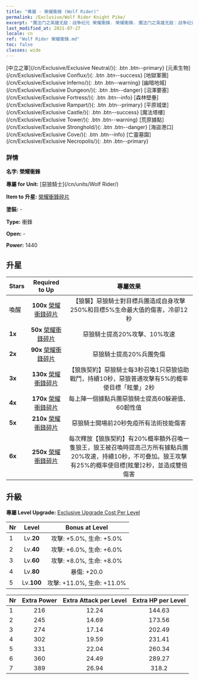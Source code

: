 ```yaml
---
title: "專屬 - 榮耀衝鋒 (Wolf Rider)"
permalink: /Exclusive/Wolf Rider Knight Pike/
excerpt: "魔法门之英雄无敌：战争纪元 榮耀衝鋒. 榮耀衝鋒. 魔法门之英雄无敌：战争纪元 專屬 榮耀衝鋒. 惡狼騎士 專屬."
last_modified_at: 2021-07-27
locale: cn
ref: "Wolf Rider 榮耀衝鋒.md"
toc: false
classes: wide
---
```

 [中立之軍](/cn/Exclusive/Exclusive Neutral/){: .btn .btn--primary} [元素生物](/cn/Exclusive/Exclusive Conflux/){: .btn .btn--success} [地獄軍團](/cn/Exclusive/Exclusive Inferno/){: .btn .btn--warning} [幽暗地城](/cn/Exclusive/Exclusive Dungeon/){: .btn .btn--danger} [沼澤要塞](/cn/Exclusive/Exclusive Fortress/){: .btn .btn--info} [森林壁壘](/cn/Exclusive/Exclusive Rampart/){: .btn .btn--primary} [平原城堡](/cn/Exclusive/Exclusive Castle/){: .btn .btn--success} [魔法塔樓](/cn/Exclusive/Exclusive Tower/){: .btn .btn--warning} [荒原據點](/cn/Exclusive/Exclusive Stronghold/){: .btn .btn--danger} [海盜港口](/cn/Exclusive/Exclusive Cove/){: .btn .btn--info} [亡靈墓園](/cn/Exclusive/Exclusive Necropolis/){: .btn .btn--primary} 

### 詳情
 **名字: 榮耀衝鋒** 

 **專屬 for Unit:** [惡狼騎士](/cn/units/Wolf Rider/) 

 **Item to 升星:** [榮耀衝鋒碎片](/cn/Items/con_916/)

 **塗裝:** -

 **Type:** 衝鋒

 **Open:** -

 **Power:** 1440

## 升星

  |     Stars    |  Required to Up | 專屬效果 |
  |:-------------|:---------------:|:---------------:|
  |  喚醒  | **100x** [榮耀衝鋒碎片](/cn/Items/con_916/) | 【狼襲】惡狼騎士對目標兵團造成自身攻擊250%和目標5%生命最大值的傷害，冷卻12秒 |
  | **1x** <i class="fas fa-star"/> | **50x** [榮耀衝鋒碎片](/cn/Items/con_916/) | 惡狼騎士提高20%攻擊、10%攻速 |
  | **2x** <i class="fas fa-star"/> | **90x** [榮耀衝鋒碎片](/cn/Items/con_916/) | 惡狼騎士提高20%兵團免傷 |
  | **3x** <i class="fas fa-star"/> | **130x** [榮耀衝鋒碎片](/cn/Items/con_916/) | 【狼族契約】惡狼騎士每3秒召喚1只惡狼協助戰鬥，持續10秒，惡狼普通攻擊有5%的概率使目標「眩暈」2秒 |
  | **4x** <i class="fas fa-star"/> | **170x** [榮耀衝鋒碎片](/cn/Items/con_916/) | 每上陣一個據點兵團惡狼騎士提高60躲避值、60韌性值 |
  | **5x** <i class="fas fa-star"/> | **210x** [榮耀衝鋒碎片](/cn/Items/con_916/) | 惡狼騎士開場前20秒免疫所有法術技能傷害 |
  | **6x** <i class="fas fa-star"/> | **250x** [榮耀衝鋒碎片](/cn/Items/con_916/) | 每次釋放【狼族契約】有20%概率額外召喚一隻狼王，狼王被召喚時提高己方所有據點兵團20%攻速，持續10秒，不可疊加。狼王攻擊有25%的概率使目標[眩暈]2秒，並造成雙倍傷害 |


## 升級
 **專屬 Level Upgrade:** [Exclusive Upgrade Cost Per Level](/Exclusive/ExclusiveUpgradeCostPerLevel/)

  |  Nr  |   Level  | Bonus at Level |
  |:-----|:--------:|:--------------:|
  | 1 | Lv.**20** | 攻擊: +5.0%, 生命: +5.0% |
  | 2 | Lv.**40** | 攻擊: +6.0%, 生命: +6.0% |
  | 3 | Lv.**60** | 攻擊: +8.0%, 生命: +8.0% |
  | 4 | Lv.**80** | 暴傷: +20.0 |
  | 5 | Lv.**100** | 攻擊: +11.0%, 生命: +11.0% |


  |  Nr  |  Extra Power | Extra Attack per Level | Extra HP per Level |
  |:-----|:--------:|:--------:|:--------:|
  | 1 | 216 | 12.24 | 144.63 |
  | 2 | 245 | 14.69 | 173.56 |
  | 3 | 274 | 17.14 | 202.49 |
  | 4 | 302 | 19.59 | 231.41 |
  | 5 | 331 | 22.04 | 260.34 |
  | 6 | 360 | 24.49 | 289.27 |
  | 7 | 389 | 26.94 | 318.2 |


